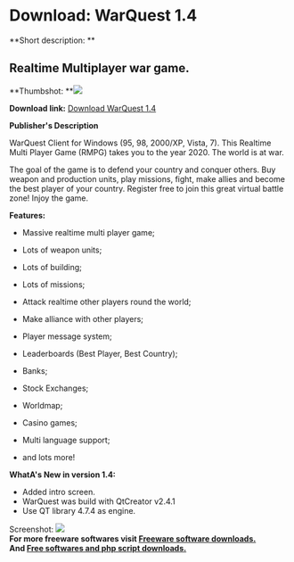 # Download: WarQuest 1.4

**Short description: **

## Realtime Multiplayer war game.

  
**Thumbshot: **![](http://www.freewarefiles.com/screenshot/warquest1_md.jpg)   
  
**Download link:** [Download WarQuest 1.4](http://freesoftwares.boysofts.com/WarQuest_program_65520.html)  
  

**Publisher's Description**  
  

WarQuest Client for Windows (95, 98, 2000/XP, Vista, 7). This Realtime Multi
Player Game (RMPG) takes you to the year 2020. The world is at war.

The goal of the game is to defend your country and conquer others. Buy weapon
and production units, play missions, fight, make allies and become the best
player of your country. Register free to join this great virtual battle zone!
Injoy the game.

**Features:**

  * Massive realtime multi player game;  

  * Lots of weapon units;  

  * Lots of building;  

  * Lots of missions;  

  * Attack realtime other players round the world;  

  * Make alliance with other players;  

  * Player message system;  

  * Leaderboards (Best Player, Best Country);  

  * Banks;  

  * Stock Exchanges;  

  * Worldmap;  

  * Casino games;  

  * Multi language support;  

  * and lots more! 

**WhatA's New in version 1.4:**

  * Added intro screen. 
  * WarQuest was build with QtCreator v2.4.1 
  * Use QT library 4.7.4 as engine. 

  
  
Screenshot: ![](http://www.freewarefiles.com/screenshot/warquest1.jpg)  
**For more freeware softwares visit [Freeware software downloads.](http://freesoftwares.boysofts.com/)**   
**And [Free softwares and php script downloads.](http://www.boysofts.com/)**

